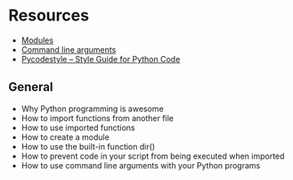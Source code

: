 
# Resources

- [Modules](https://intranet.alxswe.com/rltoken/SY-cMfnwbHoPFaJ-D_LWig)
- [Command line arguments](https://intranet.alxswe.com/rltoken/5e3TphtJ6WSVkWsdd2eX_A)
- [Pycodestyle – Style Guide for Python Code](https://intranet.alxswe.com/rltoken/FlkAJ_kPXHC4Y65WrRvA4A)

## General

- Why Python programming is awesome
- How to import functions from another file
- How to use imported functions
- How to create a module
- How to use the built-in function dir()
- How to prevent code in your script from being executed when imported
- How to use command line arguments with your Python programs

